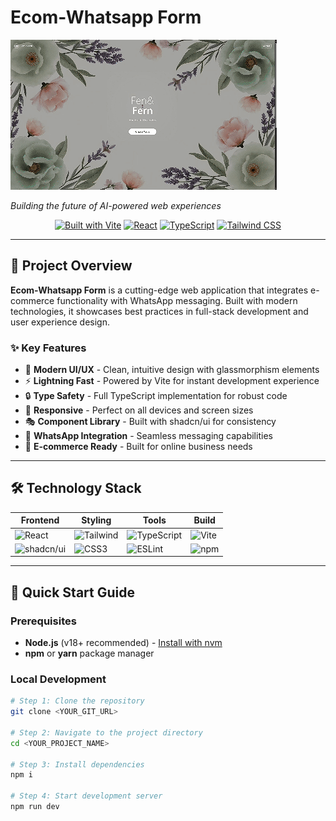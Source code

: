 # Ecom-Whatsapp Form

![User Flow](./GIFF's/DisplayDemo.gif)

*Building the future of AI-powered web experiences*

<div align="center">

[![Built with Vite](https://img.shields.io/badge/Built%20with-Vite-646CFF?style=for-the-badge&logo=vite&logoColor=white)](https://vitejs.dev/)
[![React](https://img.shields.io/badge/React-61DAFB?style=for-the-badge&logo=react&logoColor=black)](https://reactjs.org/)
[![TypeScript](https://img.shields.io/badge/TypeScript-3178C6?style=for-the-badge&logo=typescript&logoColor=white)](https://www.typescriptlang.org/)
[![Tailwind CSS](https://img.shields.io/badge/Tailwind%20CSS-38B2AC?style=for-the-badge&logo=tailwind-css&logoColor=white)](https://tailwindcss.com/)

</div>

---

## 🚀 Project Overview

**Ecom-Whatsapp Form** is a cutting-edge web application that integrates e-commerce functionality with WhatsApp messaging. Built with modern technologies, it showcases best practices in full-stack development and user experience design.

### ✨ Key Features

- 🎨 **Modern UI/UX** - Clean, intuitive design with glassmorphism elements
- ⚡ **Lightning Fast** - Powered by Vite for instant development experience
- 🔒 **Type Safety** - Full TypeScript implementation for robust code
- 📱 **Responsive** - Perfect on all devices and screen sizes
- 🎭 **Component Library** - Built with shadcn/ui for consistency
- 💬 **WhatsApp Integration** - Seamless messaging capabilities
- 🛒 **E-commerce Ready** - Built for online business needs

---

## 🛠️ Technology Stack

<div align="center">

| Frontend | Styling | Tools | Build |
|----------|---------|-------|--------|
| ![React](https://img.shields.io/badge/-React-61DAFB?style=flat-square&logo=react&logoColor=white) | ![Tailwind](https://img.shields.io/badge/-Tailwind-38B2AC?style=flat-square&logo=tailwind-css&logoColor=white) | ![TypeScript](https://img.shields.io/badge/-TypeScript-3178C6?style=flat-square&logo=typescript&logoColor=white) | ![Vite](https://img.shields.io/badge/-Vite-646CFF?style=flat-square&logo=vite&logoColor=white) |
| ![shadcn/ui](https://img.shields.io/badge/-shadcn/ui-000000?style=flat-square&logo=shadcnui&logoColor=white) | ![CSS3](https://img.shields.io/badge/-CSS3-1572B6?style=flat-square&logo=css3&logoColor=white) | ![ESLint](https://img.shields.io/badge/-ESLint-4B32C3?style=flat-square&logo=eslint&logoColor=white) | ![npm](https://img.shields.io/badge/-npm-CB3837?style=flat-square&logo=npm&logoColor=white) |

</div>

---

## 🚀 Quick Start Guide

### Prerequisites

- **Node.js** (v18+ recommended) - [Install with nvm](https://github.com/nvm-sh/nvm#installing-and-updating)
- **npm** or **yarn** package manager

### Local Development

```sh
# Step 1: Clone the repository
git clone <YOUR_GIT_URL>

# Step 2: Navigate to the project directory
cd <YOUR_PROJECT_NAME>

# Step 3: Install dependencies
npm i

# Step 4: Start development server
npm run dev
